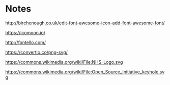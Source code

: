Notes
====


http://birchenough.co.uk/edit-font-awesome-icon-add-font-awesome-font/

https://icomoon.io/

http://fontello.com/

https://convertio.co/png-svg/

https://commons.wikimedia.org/wiki/File:NHS-Logo.svg

https://commons.wikimedia.org/wiki/File:Open_Source_Initiative_keyhole.svg